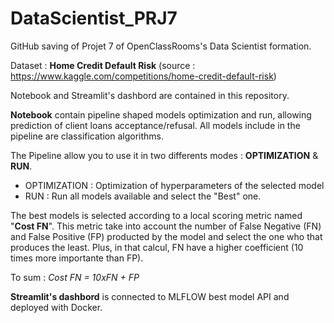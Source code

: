 # DataScientist_PRJ7
GitHub saving of Projet 7 of OpenClassRooms's Data Scientist formation. 

Dataset : **Home Credit Default Risk** (source : https://www.kaggle.com/competitions/home-credit-default-risk)

Notebook and Streamlit's dashbord are contained in this repository.

**Notebook** contain pipeline shaped models optimization and run, allowing prediction of client loans acceptance/refusal. 
All models include in the pipeline are classification algorithms. 

The Pipeline allow you to use it in two differents modes : **OPTIMIZATION** & **RUN**. 

* OPTIMIZATION : Optimization of hyperparameters of the selected model
* RUN : Run all models available and select the "Best" one. 

The best models is selected according to a local scoring metric named "**Cost FN**". This metric take into account the number of False Negative (FN) and False Positive (FP) producted by the model and select the one who that produces the least. Plus, in that calcul, FN have a higher coefficient (10 times more importante than FP). 

To sum : *Cost FN = 10xFN + FP*

**Streamlit's dashbord** is connected to MLFLOW best model API and deployed with Docker. 
